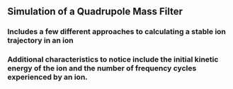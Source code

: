 ## Simulation of a Quadrupole Mass Filter 
### Includes a few different approaches to calculating a stable ion trajectory in an ion
### Additional characteristics to notice include the initial kinetic energy of the ion and the number of frequency cycles experienced by an ion.
